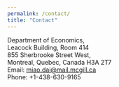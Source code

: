 ```yaml
---
permalink: /contact/
title: "Contact"
---
```

<!-- Google tag (gtag.js) -->
<script async src="https://www.googletagmanager.com/gtag/js?id=G-JL2ZY530JC"></script>
<script>
  window.dataLayer = window.dataLayer || [];
  function gtag(){dataLayer.push(arguments);}
  gtag('js', new Date());

  gtag('config', 'G-JL2ZY530JC');
</script>

Department of Economics, <br/>
Leacock Building, Room 414 <br/>
855 Sherbrooke Street West, <br/>
Montreal, Quebec, Canada H3A 2T7 <br/>
Email: miao.dai@mail.mcgill.ca  <br/>
Phone: +1-438-630-9165   



  



